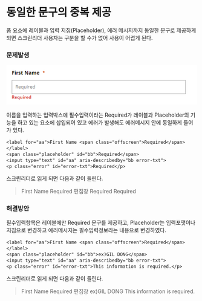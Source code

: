 # 동일한 문구의 중복 제공

폼 요소에 레이블과 입력 지침\(Placeholder\), 에러 메시지까지 동일한 문구로 제공하게 되면 스크린리더 사용자는 구분을 할 수가 없어 사용이 어렵게 된다.

### 문제발생

![](../../.gitbook/assets/527.png)

이름을 입력하는 입력박스에 필수입력이라는 Required가 레이블과 Placeholder의 기능을 하고 있는 요소에 삽입되어 있고 에러가 발생해도 에러메시지 안에 동일하게 들어가 있다.

```markup
<label for="aa">First Name <span class="offscreen">Required</span></label>
<span class="placeholder" id="bb">Required</span>
<input type="text" id="aa" aria-describedby="bb error-txt">
<p class="error" id="error-txt">Required</p>
```

스크린리더로 읽게 되면 다음과 같이 들린다.

> First Name Required 편집창 Required Required

### 해결방안

필수입력항목은 레이블에만 Required 문구를 제공하고, Placeholder는 입력포맷이나 지침으로 변경하고 에러메시지는 필수입력정보라는 내용으로 변경하였다.

```markup
<label for="aa">First Name <span class="offscreen">Required</span></label>
<span class="placeholder" id="bb">ex)GIL DONG</span>
<input type="text" id="aa" aria-describedby="bb error-txt">
<p class="error" id="error-txt">This information is required.</p>
```

스크린리더로 읽게 되면 다음과 같이 들린다.

> First Name Required 편집창 ex\)GIL DONG This information is required.

